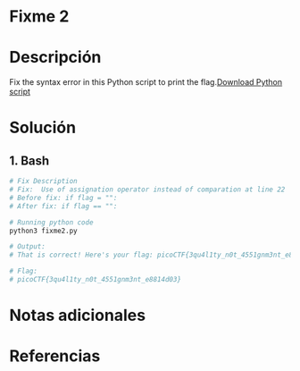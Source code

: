 # Fixme 2

# Descripción 
 Fix the syntax error in this Python script to print the flag.[Download Python script](https://artifacts.picoctf.net/c/4/fixme2.py)
# Solución 
## 1. Bash

``` bash
# Fix Description
# Fix:  Use of assignation operator instead of comparation at line 22
# Before fix: if flag = "":  
# After fix: if flag == "":

# Running python code 
python3 fixme2.py

# Output: 
# That is correct! Here's your flag: picoCTF{3qu4l1ty_n0t_4551gnm3nt_e8814d03}

# Flag:
# picoCTF{3qu4l1ty_n0t_4551gnm3nt_e8814d03}
```

# Notas adicionales 

# Referencias 
